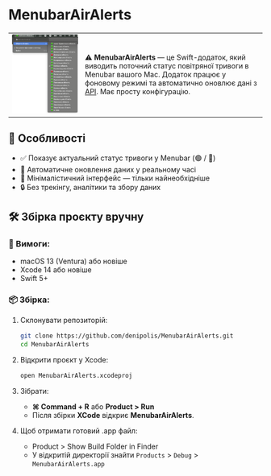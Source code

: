 # MenubarAirAlerts

<table>
<tr>
  <td><img src="https://github.com/denipolis/MenubarAirAlerts/blob/main/docs/screenshot.png" alt="Скриншот програми" width="800"></td>
  <td>
    ⚠️ <strong>MenubarAirAlerts</strong> — це Swift-додаток, який виводить поточний статус повітряної тривоги в Menubar вашого Mac. Додаток працює у фоновому режимі та автоматично оновлює дані з <a href="https://ubilling.net.ua/aerialalerts/">API</a>. Має просту конфігурацію.
  </td>
</tr>
</table>

## 🧩 Особливості

- ✅ Показує актуальний статус тривоги у Menubar (🟢 / 🔴)
- 🔄 Автоматичне оновлення даних у реальному часі
- 🧼 Мінімалістичний інтерфейс — тільки найнеобхідніше
- 🔒 Без трекінгу, аналітики та збору даних

## 🛠 Збірка проєкту вручну

### 🔧 Вимоги:

- macOS 13 (Ventura) або новіше
- Xcode 14 або новіше
- Swift 5+

### 📦 Збірка:

1. Склонувати репозиторій: 

    ```bash
    git clone https://github.com/denipolis/MenubarAirAlerts.git
    cd MenubarAirAlerts
    ```
2. Відкрити проєкт у Xcode:

    ```bash
    open MenubarAirAlerts.xcodeproj
    ```
3. Зібрати:
    - **⌘ Command + R** або **Product > Run**
    - Після збірки **XCode** відкриє **MenubarAirAlerts**.

4. Щоб отримати готовий .app файл:
    - Product > Show Build Folder in Finder
    - У відкритій директорії знайти `Products` > `Debug` > `MenubarAirAlerts.app`